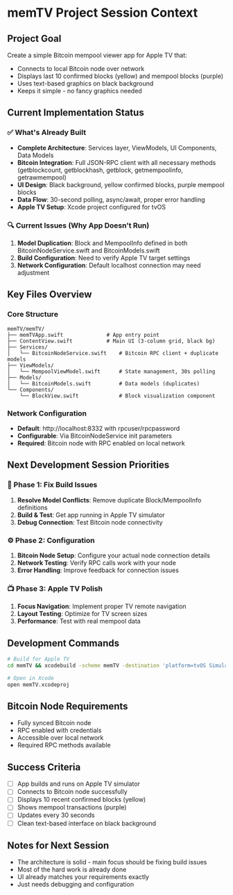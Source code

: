 # memTV Project Session Context

## Project Goal
Create a simple Bitcoin mempool viewer app for Apple TV that:
- Connects to local Bitcoin node over network
- Displays last 10 confirmed blocks (yellow) and mempool blocks (purple)
- Uses text-based graphics on black background
- Keeps it simple - no fancy graphics needed

## Current Implementation Status

### ✅ What's Already Built
- **Complete Architecture**: Services layer, ViewModels, UI Components, Data Models
- **Bitcoin Integration**: Full JSON-RPC client with all necessary methods (getblockcount, getblockhash, getblock, getmempoolinfo, getrawmempool)
- **UI Design**: Black background, yellow confirmed blocks, purple mempool blocks
- **Data Flow**: 30-second polling, async/await, proper error handling
- **Apple TV Setup**: Xcode project configured for tvOS

### 🔍 Current Issues (Why App Doesn't Run)
1. **Model Duplication**: Block and MempoolInfo defined in both BitcoinNodeService.swift and BitcoinModels.swift
2. **Build Configuration**: Need to verify Apple TV target settings
3. **Network Configuration**: Default localhost connection may need adjustment

## Key Files Overview

### Core Structure
```
memTV/memTV/
├── memTVApp.swift              # App entry point
├── ContentView.swift           # Main UI (3-column grid, black bg)
├── Services/
│   └── BitcoinNodeService.swift    # Bitcoin RPC client + duplicate models
├── ViewModels/
│   └── MempoolViewModel.swift      # State management, 30s polling
├── Models/
│   └── BitcoinModels.swift         # Data models (duplicates)
└── Components/
    └── BlockView.swift             # Block visualization component
```

### Network Configuration
- **Default**: http://localhost:8332 with rpcuser/rpcpassword
- **Configurable**: Via BitcoinNodeService init parameters
- **Required**: Bitcoin node with RPC enabled on local network

## Next Development Session Priorities

### 🚨 Phase 1: Fix Build Issues
1. **Resolve Model Conflicts**: Remove duplicate Block/MempoolInfo definitions
2. **Build & Test**: Get app running in Apple TV simulator
3. **Debug Connection**: Test Bitcoin node connectivity

### ⚙️ Phase 2: Configuration  
1. **Bitcoin Node Setup**: Configure your actual node connection details
2. **Network Testing**: Verify RPC calls work with your node
3. **Error Handling**: Improve feedback for connection issues

### 📺 Phase 3: Apple TV Polish
1. **Focus Navigation**: Implement proper TV remote navigation
2. **Layout Testing**: Optimize for TV screen sizes
3. **Performance**: Test with real mempool data

## Development Commands

```bash
# Build for Apple TV
cd memTV && xcodebuild -scheme memTV -destination 'platform=tvOS Simulator,name=Apple TV' build

# Open in Xcode
open memTV.xcodeproj
```

## Bitcoin Node Requirements
- Fully synced Bitcoin node
- RPC enabled with credentials
- Accessible over local network
- Required RPC methods available

## Success Criteria
- [ ] App builds and runs on Apple TV simulator
- [ ] Connects to Bitcoin node successfully  
- [ ] Displays 10 recent confirmed blocks (yellow)
- [ ] Shows mempool transactions (purple)
- [ ] Updates every 30 seconds
- [ ] Clean text-based interface on black background

## Notes for Next Session
- The architecture is solid - main focus should be fixing build issues
- Most of the hard work is already done
- UI already matches your requirements exactly
- Just needs debugging and configuration